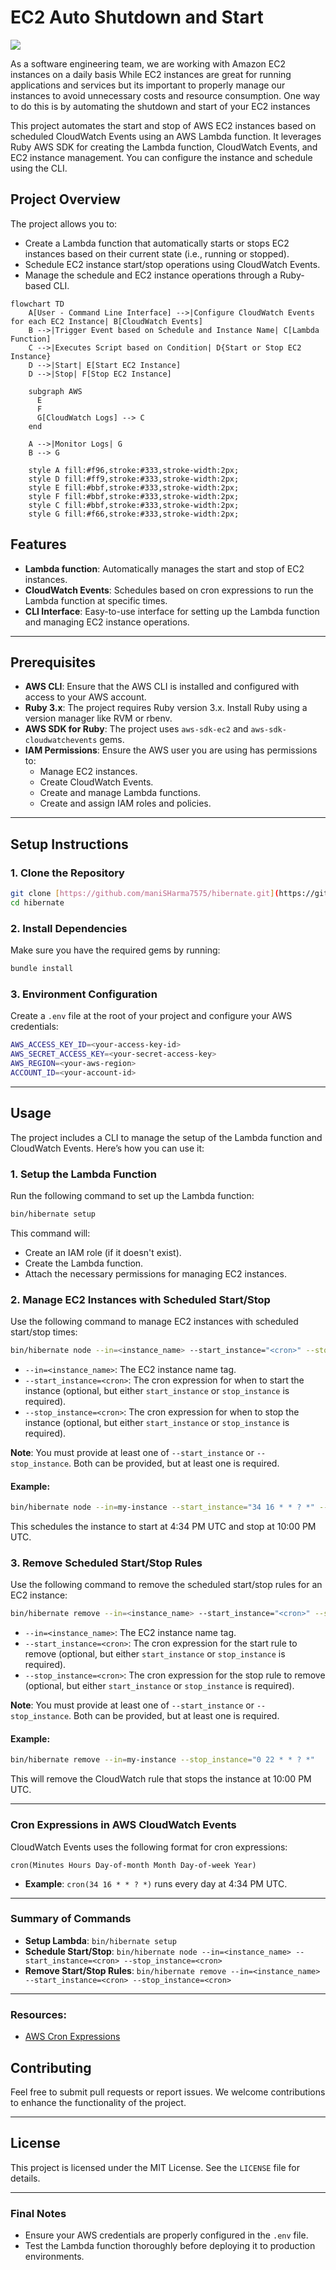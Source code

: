 # EC2 Auto Shutdown and Start
![](./.docs/image.png)

As a software engineering team, we are working with Amazon EC2 instances on a daily basis While EC2 instances are great for running applications and services but its important to properly manage our instances to avoid unnecessary costs and resource consumption. One way to do this is by automating the shutdown and start of your EC2 instances

This project automates the start and stop of AWS EC2 instances based on scheduled CloudWatch Events using an AWS Lambda function. It leverages Ruby AWS SDK for creating the Lambda function, CloudWatch Events, and EC2 instance management. You can configure the instance and schedule using the CLI.

## Project Overview

The project allows you to:
- Create a Lambda function that automatically starts or stops EC2 instances based on their current state (i.e., running or stopped).
- Schedule EC2 instance start/stop operations using CloudWatch Events.
- Manage the schedule and EC2 instance operations through a Ruby-based CLI.

```mermaid
flowchart TD
    A[User - Command Line Interface] -->|Configure CloudWatch Events for each EC2 Instance| B[CloudWatch Events]
    B -->|Trigger Event based on Schedule and Instance Name| C[Lambda Function]
    C -->|Executes Script based on Condition| D{Start or Stop EC2 Instance}
    D -->|Start| E[Start EC2 Instance]
    D -->|Stop| F[Stop EC2 Instance]

    subgraph AWS
      E
      F
      G[CloudWatch Logs] --> C
    end
    
    A -->|Monitor Logs| G
    B --> G
    
    style A fill:#f96,stroke:#333,stroke-width:2px;
    style D fill:#ff9,stroke:#333,stroke-width:2px;
    style E fill:#bbf,stroke:#333,stroke-width:2px;
    style F fill:#bbf,stroke:#333,stroke-width:2px;
    style C fill:#bbf,stroke:#333,stroke-width:2px;
    style G fill:#f66,stroke:#333,stroke-width:2px;
```

## Features

- **Lambda function**: Automatically manages the start and stop of EC2 instances.
- **CloudWatch Events**: Schedules based on cron expressions to run the Lambda function at specific times.
- **CLI Interface**: Easy-to-use interface for setting up the Lambda function and managing EC2 instance operations.

---

## Prerequisites

- **AWS CLI**: Ensure that the AWS CLI is installed and configured with access to your AWS account.
- **Ruby 3.x**: The project requires Ruby version 3.x. Install Ruby using a version manager like RVM or rbenv.
- **AWS SDK for Ruby**: The project uses `aws-sdk-ec2` and `aws-sdk-cloudwatchevents` gems.
- **IAM Permissions**: Ensure the AWS user you are using has permissions to:
  - Manage EC2 instances.
  - Create CloudWatch Events.
  - Create and manage Lambda functions.
  - Create and assign IAM roles and policies.

---

## Setup Instructions

### 1. Clone the Repository

```bash
git clone [https://github.com/maniSHarma7575/hibernate.git](https://github.com/maniSHarma7575/hibernate.git)
cd hibernate
```

### 2. Install Dependencies

Make sure you have the required gems by running:

```bash
bundle install
```

### 3. Environment Configuration

Create a `.env` file at the root of your project and configure your AWS credentials:

```bash
AWS_ACCESS_KEY_ID=<your-access-key-id>
AWS_SECRET_ACCESS_KEY=<your-secret-access-key>
AWS_REGION=<your-aws-region>
ACCOUNT_ID=<your-account-id>
```

---

## Usage

The project includes a CLI to manage the setup of the Lambda function and CloudWatch Events. Here’s how you can use it:

### 1. Setup the Lambda Function

Run the following command to set up the Lambda function:

```bash
bin/hibernate setup
```

This command will:
- Create an IAM role (if it doesn't exist).
- Create the Lambda function.
- Attach the necessary permissions for managing EC2 instances.

### 2. Manage EC2 Instances with Scheduled Start/Stop

Use the following command to manage EC2 instances with scheduled start/stop times:

```bash
bin/hibernate node --in=<instance_name> --start_instance="<cron>" --stop_instance="<cron>"
```

- `--in=<instance_name>`: The EC2 instance name tag.
- `--start_instance=<cron>`: The cron expression for when to start the instance (optional, but either `start_instance` or `stop_instance` is required).
- `--stop_instance=<cron>`: The cron expression for when to stop the instance (optional, but either `start_instance` or `stop_instance` is required).

**Note**: You must provide at least one of `--start_instance` or `--stop_instance`. Both can be provided, but at least one is required.

#### Example:

```bash
bin/hibernate node --in=my-instance --start_instance="34 16 * * ? *" --stop_instance="0 22 * * ? *"
```

This schedules the instance to start at 4:34 PM UTC and stop at 10:00 PM UTC.

### 3. Remove Scheduled Start/Stop Rules

Use the following command to remove the scheduled start/stop rules for an EC2 instance:

```bash
bin/hibernate remove --in=<instance_name> --start_instance="<cron>" --stop_instance="<cron>"
```

- `--in=<instance_name>`: The EC2 instance name tag.
- `--start_instance=<cron>`: The cron expression for the start rule to remove (optional, but either `start_instance` or `stop_instance` is required).
- `--stop_instance=<cron>`: The cron expression for the stop rule to remove (optional, but either `start_instance` or `stop_instance` is required).

**Note**: You must provide at least one of `--start_instance` or `--stop_instance`. Both can be provided, but at least one is required.

#### Example:

```bash
bin/hibernate remove --in=my-instance --stop_instance="0 22 * * ? *"
```

This will remove the CloudWatch rule that stops the instance at 10:00 PM UTC.

---

### Cron Expressions in AWS CloudWatch Events

CloudWatch Events uses the following format for cron expressions:

```
cron(Minutes Hours Day-of-month Month Day-of-week Year)
```

- **Example**: `cron(34 16 * * ? *)` runs every day at 4:34 PM UTC.

---

### Summary of Commands

- **Setup Lambda**: `bin/hibernate setup`
- **Schedule Start/Stop**: `bin/hibernate node --in=<instance_name> --start_instance=<cron> --stop_instance=<cron>`
- **Remove Start/Stop Rules**: `bin/hibernate remove --in=<instance_name> --start_instance=<cron> --stop_instance=<cron>`

---

### Resources:
- [AWS Cron Expressions](https://docs.aws.amazon.com/AmazonCloudWatch/latest/events/ScheduledEvents.html)

## Contributing

Feel free to submit pull requests or report issues. We welcome contributions to enhance the functionality of the project.

---

## License

This project is licensed under the MIT License. See the `LICENSE` file for details.

---

### Final Notes

- Ensure your AWS credentials are properly configured in the `.env` file.
- Test the Lambda function thoroughly before deploying it to production environments.